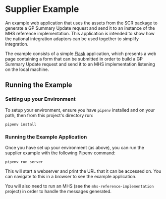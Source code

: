 # Supplier Example

An example web application that uses the assets from the SCR package to
generate a GP Summary Update request and send it to an instance of the MHS reference implementation. This application is intended to show
how the national integration adaptors can be used together to simplify integration.

The example consists of a simple [Flask](https://www.fullstackpython.com/flask.html) application, which presents a web
page containing a form that can be submitted in order to build a GP Summary Update request and send it to an MHS
implementation listening on the local machine. 

## Running the Example

### Setting up your Environment
To setup your environment, ensure you have `pipenv` installed and on your path, then from this project's directory run:
```
pipenv install
```

### Running the Example Application
Once you have set up your environment (as above), you can run the supplier example with the following Pipenv command:
```
pipenv run server
```
This will start a webserver and print the URL that it can be accessed on. You can navigate to this in a browser to see
the example application.

You will also need to run an MHS (see the `mhs-reference-implementation` project) in order to handle the messages
generated.